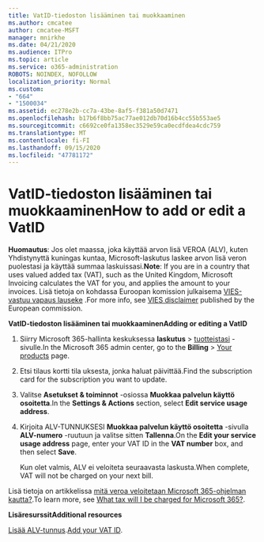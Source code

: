 ```yaml
---
title: VatID-tiedoston lisääminen tai muokkaaminen
ms.author: cmcatee
author: cmcatee-MSFT
manager: mnirkhe
ms.date: 04/21/2020
ms.audience: ITPro
ms.topic: article
ms.service: o365-administration
ROBOTS: NOINDEX, NOFOLLOW
localization_priority: Normal
ms.custom:
- "664"
- "1500034"
ms.assetid: ec278e2b-cc7a-43be-8af5-f381a50d7471
ms.openlocfilehash: b17b6f8bb75ac77ae012db70d16b4cc55b553ae5
ms.sourcegitcommit: c6692ce0fa1358ec3529e59ca0ecdfdea4cdc759
ms.translationtype: MT
ms.contentlocale: fi-FI
ms.lasthandoff: 09/15/2020
ms.locfileid: "47781172"
---
```

# <a name="how-to-add-or-edit-a-vatid"></a><span data-ttu-id="90eba-102">VatID-tiedoston lisääminen tai muokkaaminen</span><span class="sxs-lookup"><span data-stu-id="90eba-102">How to add or edit a VatID</span></span>

<span data-ttu-id="90eba-103">**Huomautus**: Jos olet maassa, joka käyttää arvon lisä VEROA (ALV), kuten Yhdistynyttä kuningas kuntaa, Microsoft-laskutus laskee arvon lisä veron puolestasi ja käyttää summaa laskuissasi.</span><span class="sxs-lookup"><span data-stu-id="90eba-103">**Note**: If you are in a country that uses valued added tax (VAT), such as the United Kingdom, Microsoft Invoicing calculates the VAT for you, and applies the amount to your invoices.</span></span> <span data-ttu-id="90eba-104">Lisä tietoja on kohdassa Euroopan komission julkaisema [VIES-vastuu vapaus lauseke](https://go.microsoft.com/fwlink/p/?LinkID=841741) .</span><span class="sxs-lookup"><span data-stu-id="90eba-104">For more info, see [VIES disclaimer](https://go.microsoft.com/fwlink/p/?LinkID=841741) published by the European commission.</span></span>

<span data-ttu-id="90eba-105">**VatID-tiedoston lisääminen tai muokkaaminen**</span><span class="sxs-lookup"><span data-stu-id="90eba-105">**Adding or editing a VatID**</span></span>

1. <span data-ttu-id="90eba-106">Siirry Microsoft 365-hallinta keskuksessa **laskutus** \> [tuotteistasi](https://go.microsoft.com/fwlink/p/?linkid=842054) -sivulle.</span><span class="sxs-lookup"><span data-stu-id="90eba-106">In the Microsoft 365 admin center, go to the **Billing** \> [Your products](https://go.microsoft.com/fwlink/p/?linkid=842054) page.</span></span>

2. <span data-ttu-id="90eba-107">Etsi tilaus kortti tila uksesta, jonka haluat päivittää.</span><span class="sxs-lookup"><span data-stu-id="90eba-107">Find the subscription card for the subscription you want to update.</span></span>

3. <span data-ttu-id="90eba-108">Valitse **Asetukset & toiminnot** -osiossa **Muokkaa palvelun käyttö osoitetta**.</span><span class="sxs-lookup"><span data-stu-id="90eba-108">In the **Settings & Actions** section, select **Edit service usage address**.</span></span>

4. <span data-ttu-id="90eba-109">Kirjoita ALV-TUNNUKSESI **Muokkaa palvelun käyttö osoitetta** -sivulla **ALV-numero** -ruutuun ja valitse sitten **Tallenna**.</span><span class="sxs-lookup"><span data-stu-id="90eba-109">On the **Edit your service usage address** page, enter your VAT ID in the **VAT number** box, and then select **Save**.</span></span>

    <span data-ttu-id="90eba-110">Kun olet valmis, ALV ei veloiteta seuraavasta laskusta.</span><span class="sxs-lookup"><span data-stu-id="90eba-110">When complete, VAT will not be charged on your next bill.</span></span>

<span data-ttu-id="90eba-111">Lisä tietoja on artikkelissa [mitä veroa veloitetaan Microsoft 365-ohjelman kautta?](https://docs.microsoft.com/microsoft-365/commerce/billing-and-payments/tax-information).</span><span class="sxs-lookup"><span data-stu-id="90eba-111">To learn more, see [What tax will I be charged for Microsoft 365?](https://docs.microsoft.com/microsoft-365/commerce/billing-and-payments/tax-information).</span></span>

<span data-ttu-id="90eba-112">**Lisäresurssit**</span><span class="sxs-lookup"><span data-stu-id="90eba-112">**Additional resources**</span></span>

<span data-ttu-id="90eba-113">[Lisää ALV-tunnus](https://docs.microsoft.com/microsoft-365/commerce/billing-and-payments/tax-information?view=o365-worldwide#add-your-vat-id-eu-countries-only).</span><span class="sxs-lookup"><span data-stu-id="90eba-113">[Add your VAT ID](https://docs.microsoft.com/microsoft-365/commerce/billing-and-payments/tax-information?view=o365-worldwide#add-your-vat-id-eu-countries-only).</span></span>